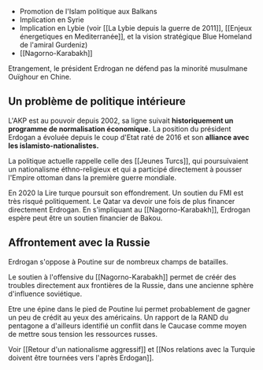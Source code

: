 - Promotion de l'Islam politique aux Balkans
- Implication en Syrie
- Implication en Lybie (voir [[La Lybie depuis la guerre de 2011]], [[Enjeux énergetiques en Mediterranée]], et la vision stratégique Blue Homeland de l'amiral Gurdeniz)
- [[Nagorno-Karabakh]]

Etrangement, le président Erdrogan ne défend pas la minorité musulmane Ouïghour en Chine.

## Un problème de politique intérieure

L'AKP est au pouvoir depuis 2002, sa ligne suivait **historiquement un programme de normalisation économique.** La position du président Erdogan a évoluée depuis le coup d'Etat raté de 2016 et son **alliance avec les islamisto-nationalistes.**

La politique actuelle rappelle celle des [[Jeunes Turcs]], qui poursuivaient un nationalisme éthno-religieux et qui a participé directement à pousser l'Empire ottoman dans la première guerre mondiale.

En 2020 la Lire turque poursuit son effondrement. Un soutien du FMI est très risqué politiquement. Le Qatar va devoir une fois de plus financer directement Erdrogan. En s'impliquant au [[Nagorno-Karabakh]], Erdrogan espère peut être un soutien financier de Bakou.

## Affrontement avec la Russie

Erdrogan s'oppose à Poutine sur de nombreux champs de batailles.

Le soutien à l'offensive du [[Nagorno-Karabakh]] permet de créér des troubles directement aux frontières de la Russie, dans une ancienne sphère d'influence soviétique.

Etre une épine dans le pied de Poutine lui permet probablement de gagner un peu de crédit au yeux des américains. Un rapport de la RAND du pentagone a d'ailleurs identifié un conflit dans le Caucase comme moyen de mettre sous tension les ressources russes.

Voir [[Retour d'un nationalisme aggressif]] et [[Nos relations avec la Turquie doivent être tournées vers l'après Erdogan]].